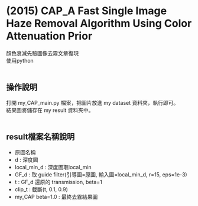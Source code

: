 # (2015) CAP_A Fast Single Image Haze Removal Algorithm Using Color Attenuation Prior

顏色衰減先驗圖像去霧文章復現<br>
使用python<br><br>



操作說明 
---

打開 my_CAP_main.py 檔案，把圖片放進 my dataset 資料夾，執行即可。<br>
結果圖將儲存在 my result 資料夾中。<br><br>


result檔案名稱說明
---
- 原圖名稱
- d : 深度圖
- local_min_d : 深度圖取local_min
- GF_d : 取 guide filter(引導圖=原圖, 輸入圖=local_min_d, r=15, eps=1e-3)
- t : GF_d 還原的 transmission, beta=1
- clip_t : 截斷(t, 0.1, 0.9)
- my_CAP beta=1.0 : 最終去霧結果圖
